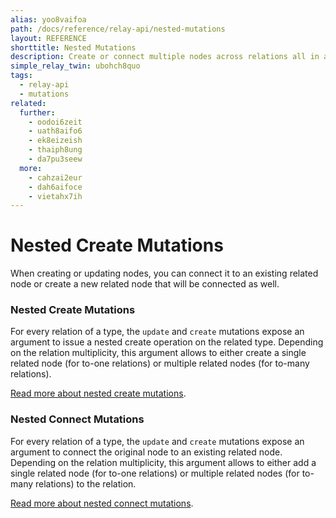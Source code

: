 ```yaml
---
alias: yoo8vaifoa
path: /docs/reference/relay-api/nested-mutations
layout: REFERENCE
shorttitle: Nested Mutations
description: Create or connect multiple nodes across relations all in a single mutation.
simple_relay_twin: ubohch8quo
tags:
  - relay-api
  - mutations
related:
  further:
    - oodoi6zeit
    - uath8aifo6
    - ek8eizeish
    - thaiph8ung
    - da7pu3seew
  more:
    - cahzai2eur
    - dah6aifoce
    - vietahx7ih
---
```


# Nested Create Mutations

When creating or updating nodes, you can connect it to an existing related node or create a new related node that will be connected as well.

### Nested Create Mutations

For every relation of a type, the `update` and `create` mutations expose an argument to issue a nested create operation on the related type. Depending on the relation multiplicity, this argument allows to either create a single related node (for to-one relations) or multiple related nodes (for to-many relations).

[Read more about nested create mutations](!alias-ma6eijae7a).

### Nested Connect Mutations

For every relation of a type, the `update` and `create` mutations expose an argument to connect the original node to an existing related node. Depending on the relation multiplicity, this argument allows to either add a single related node (for to-one relations) or multiple related nodes (for to-many relations) to the relation.

[Read more about nested connect mutations](!alias-ec6aegaiso).
